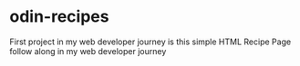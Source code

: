 # odin-recipes
First project in my web developer journey is this simple HTML Recipe Page
follow along in my web developer journey 